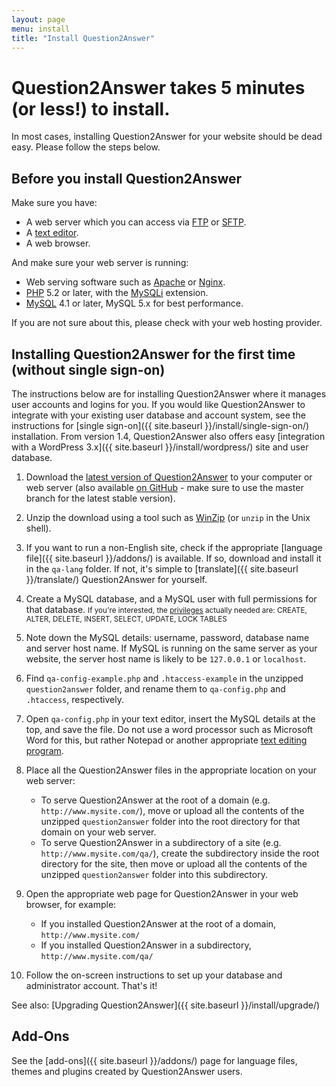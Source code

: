 ```yaml
---
layout: page
menu: install
title: "Install Question2Answer"
---
```


# Question2Answer takes 5 minutes <span class="highlight">(or less!)</span> to install.

In most cases, installing Question2Answer for your website should be dead easy. Please follow the steps below.

## Before you install Question2Answer

Make sure you have:

- A web server which you can access via [FTP](http://en.wikipedia.org/wiki/File_Transfer_Protocol) or [SFTP](http://en.wikipedia.org/wiki/SSH_file_transfer_protocol).
- A [text editor](http://en.wikipedia.org/wiki/Text_editor).
- A web browser.

And make sure your web server is running:

- Web serving software such as [Apache](http://httpd.apache.org/) or [Nginx](http://nginx.org/).
- [PHP](http://www.php.net/) 5.2 or later, with the [MySQLi](http://en.wikipedia.org/wiki/MySQLi) extension.
- [MySQL](http://www.mysql.com/) 4.1 or later, MySQL 5.x for best performance.

If you are not sure about this, please check with your web hosting provider.

## Installing Question2Answer for the first time (without single sign-on)

The instructions below are for installing Question2Answer where it manages user accounts and logins for you. If you would like Question2Answer to integrate with your existing user database and account system, see the instructions for [single sign-on]({{ site.baseurl }}/install/single-sign-on/) installation. From version 1.4, Question2Answer also offers easy [integration with a WordPress 3.x]({{ site.baseurl }}/install/wordpress/) site and user database.

1. Download the [latest version of Question2Answer](https://www.question2answer.org/question2answer-latest.zip) to your computer or web server (also available [on GitHub](https://github.com/q2a/question2answer/tree/master) - make sure to use the master branch for the latest stable version).

2. Unzip the download using a tool such as [WinZip](http://www.winzip.com/) (or `unzip` in the Unix shell).

3. If you want to run a non-English site, check if the appropriate [language file]({{ site.baseurl }}/addons/) is available. If so, download and install it in the `qa-lang` folder. If not, it's simple to [translate]({{ site.baseurl }}/translate/) Question2Answer for yourself.

4. Create a MySQL database, and a MySQL user with full permissions for that database.
    <small>If you're interested, the [privileges](http://dev.mysql.com/doc/mysql/en/privilege-system.html) actually needed are: CREATE, ALTER, DELETE, INSERT, SELECT, UPDATE, LOCK TABLES</small>

5. Note down the MySQL details: username, password, database name and server host name. If MySQL is running on the same server as your website, the server host name is likely to be `127.0.0.1` or `localhost`.

6. Find `qa-config-example.php` and `.htaccess-example` in the unzipped `question2answer` folder, and rename them to `qa-config.php` and `.htaccess`, respectively.

7. Open `qa-config.php` in your text editor, insert the MySQL details at the top, and save the file. Do not use a word processor such as Microsoft Word for this, but rather Notepad or another appropriate [text editing program](http://en.wikipedia.org/wiki/List_of_text_editors).

8. Place all the Question2Answer files in the appropriate location on your web server:
    - To serve Question2Answer at the root of a domain (e.g. `http://www.mysite.com/`), move or upload all the contents of the unzipped `question2answer` folder into the root directory for that domain on your web server.
    - To serve Question2Answer in a subdirectory of a site (e.g. `http://www.mysite.com/qa/`), create the subdirectory inside the root directory for the site, then move or upload all the contents of the unzipped `question2answer` folder into this subdirectory.

9. Open the appropriate web page for Question2Answer in your web browser, for example:
    - If you installed Question2Answer at the root of a domain, `http://www.mysite.com/`
    - If you installed Question2Answer in a subdirectory, `http://www.mysite.com/qa/`

10. Follow the on-screen instructions to set up your database and administrator account. That's it!

See also: [Upgrading Question2Answer]({{ site.baseurl }}/install/upgrade/)

## Add-Ons

See the [add-ons]({{ site.baseurl }}/addons/) page for language files, themes and plugins created by Question2Answer users.
